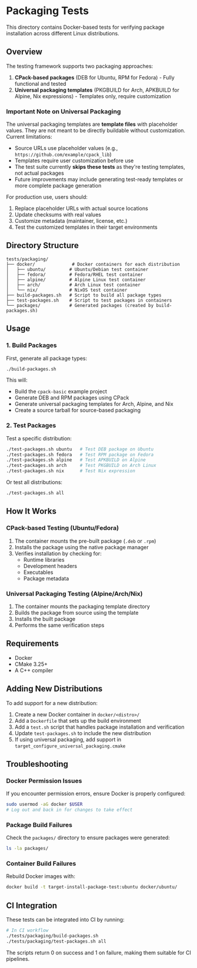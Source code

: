 # Packaging Tests

This directory contains Docker-based tests for verifying package installation across different Linux distributions.

## Overview

The testing framework supports two packaging approaches:
1. **CPack-based packages** (DEB for Ubuntu, RPM for Fedora) - Fully functional and tested
2. **Universal packaging templates** (PKGBUILD for Arch, APKBUILD for Alpine, Nix expressions) - Templates only, require customization

### Important Note on Universal Packaging

The universal packaging templates are **template files** with placeholder values. They are not meant to be directly buildable without customization. Current limitations:

- Source URLs use placeholder values (e.g., `https://github.com/example/cpack_lib`)
- Templates require user customization before use
- The test suite currently **skips these tests** as they're testing templates, not actual packages
- Future improvements may include generating test-ready templates or more complete package generation

For production use, users should:
1. Replace placeholder URLs with actual source locations
2. Update checksums with real values
3. Customize metadata (maintainer, license, etc.)
4. Test the customized templates in their target environments

## Directory Structure

```
tests/packaging/
├── docker/              # Docker containers for each distribution
│   ├── ubuntu/         # Ubuntu/Debian test container
│   ├── fedora/         # Fedora/RHEL test container
│   ├── alpine/         # Alpine Linux test container
│   ├── arch/           # Arch Linux test container
│   └── nix/            # NixOS test container
├── build-packages.sh   # Script to build all package types
├── test-packages.sh    # Script to test packages in containers
└── packages/           # Generated packages (created by build-packages.sh)
```

## Usage

### 1. Build Packages

First, generate all package types:

```bash
./build-packages.sh
```

This will:
- Build the `cpack-basic` example project
- Generate DEB and RPM packages using CPack
- Generate universal packaging templates for Arch, Alpine, and Nix
- Create a source tarball for source-based packaging

### 2. Test Packages

Test a specific distribution:

```bash
./test-packages.sh ubuntu   # Test DEB package on Ubuntu
./test-packages.sh fedora   # Test RPM package on Fedora
./test-packages.sh alpine   # Test APKBUILD on Alpine
./test-packages.sh arch     # Test PKGBUILD on Arch Linux
./test-packages.sh nix      # Test Nix expression
```

Or test all distributions:

```bash
./test-packages.sh all
```

## How It Works

### CPack-based Testing (Ubuntu/Fedora)

1. The container mounts the pre-built package (`.deb` or `.rpm`)
2. Installs the package using the native package manager
3. Verifies installation by checking for:
   - Runtime libraries
   - Development headers
   - Executables
   - Package metadata

### Universal Packaging Testing (Alpine/Arch/Nix)

1. The container mounts the packaging template directory
2. Builds the package from source using the template
3. Installs the built package
4. Performs the same verification steps

## Requirements

- Docker
- CMake 3.25+
- A C++ compiler

## Adding New Distributions

To add support for a new distribution:

1. Create a new Docker container in `docker/<distro>/`
2. Add a `Dockerfile` that sets up the build environment
3. Add a `test.sh` script that handles package installation and verification
4. Update `test-packages.sh` to include the new distribution
5. If using universal packaging, add support in `target_configure_universal_packaging.cmake`

## Troubleshooting

### Docker Permission Issues

If you encounter permission errors, ensure Docker is properly configured:

```bash
sudo usermod -aG docker $USER
# Log out and back in for changes to take effect
```

### Package Build Failures

Check the `packages/` directory to ensure packages were generated:

```bash
ls -la packages/
```

### Container Build Failures

Rebuild Docker images with:

```bash
docker build -t target-install-package-test:ubuntu docker/ubuntu/
```

## CI Integration

These tests can be integrated into CI by running:

```bash
# In CI workflow
./tests/packaging/build-packages.sh
./tests/packaging/test-packages.sh all
```

The scripts return 0 on success and 1 on failure, making them suitable for CI pipelines.
